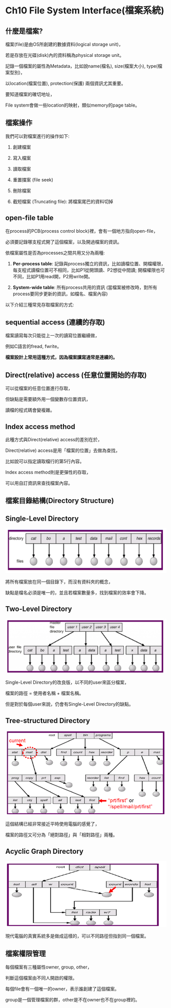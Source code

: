 Ch10 File System Interface(檔案系統)
===

## 什麼是檔案?

檔案(file)是由OS所創建的數據資料(logical storage unit)，

若是存放在光碟(disk)內的資料稱為physical storage unit。

記錄一個檔案的屬性為Metadata，比如說name(檔名), size(檔案大小), type(檔案型別)，

以location(檔案位置), protection(保護) 兩個資訊尤其重要。

要知道檔案的確切地址，

File system會做一些location的映射，類似memory的page table。

## 檔案操作

我們可以對檔案進行的操作如下:

1. 創建檔案

2. 寫入檔案

3. 讀取檔案

4. 重置擋案 (file seek)

5. 刪除檔案

6. 截短檔案 (Truncating file): 將檔案尾巴的資料切掉

## open-file table

在process的PCB(process control block)裡，會有一個地方指向open-file，

必須要記錄哪支程式開了這個檔案，以及開過檔案的資訊。

依檔案屬性是否為processes之間共用又分為兩種:

1. **Per-process table**: 記錄與process獨立的資訊，比如讀檔位置、開檔權限，每支程式讀檔位置可不相同，比如P1從開頭讀、P2想從中間讀; 開檔權限也可不同，比如P1用read開，P2用write開。

2. **System-wide table**: 所有process共用的資訊 (當檔案被修改時，對所有process要同步更新的資訊，如檔名、檔案內容)

以下介紹三種常見存取檔案的方式:

## sequential access (連續的存取)

檔案讀寫每次只能從上一次的讀寫位置繼續做，

例如C語言的fread, fwrite。

**檔案設計上常用這種方式，因為檔案讀寫通常是連續的。**

## Direct(relative) access (任意位置開始的存取)

可以從檔案的任意位置進行存取，

但缺點是需要額外用一個變數存位置資訊，

讀檔的程式碼會變複雜。

## Index access method

此種方式與Direct(relative) access的差別在於，

Direct(relative) access是用「檔案的位置」去做為查找，

比如說可以指定讀取檔行的第5行內容。

Index access method則是更彈性的存取，

可以用自訂資訊來查找檔案內容。

## 檔案目錄結構(Directory Structure)

## Single-Level Directory

![image](https://github.com/TiaoTiao87/sp108b/blob/master/final/IMG/Ch1001.png)

將所有檔案放在同一個目錄下，而沒有資料夾的概念，

缺點是檔名必須是唯一的，並且若檔案數量多，找到檔案的效率會下降。

## Two-Level Directory

![image](https://github.com/TiaoTiao87/sp108b/blob/master/final/IMG/Ch1002.png)

Single-Level Directory的改良版，以不同的user來區分檔案，

檔案的路徑 = 使用者名稱 + 檔案名稱。

但是對於每個user來說，仍會有Single-Level Directory的缺點。

## Tree-structured Directory

![image](https://github.com/TiaoTiao87/sp108b/blob/master/final/IMG/Ch1003.png)

這個結構已經非常接近平時使用電腦的感覺了，

檔案的路徑又可分為「絕對路徑」與「相對路徑」兩種。

## Acyclic Graph Directory

![image](https://github.com/TiaoTiao87/sp108b/blob/master/final/IMG/Ch1004.png)

現代電腦的真實系統多是做成這樣的，可以不同路徑但指到同一個檔案。

## 檔案權限管理

每個檔案有三種屬性owner, group, other，

判斷這個檔案由不同人開啟的權限。

每個file會有一個唯一的owner，表示誰創建了這個檔案。

group是一個管理檔案的群，other是不在owner也不在group裡的。
